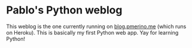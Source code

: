 # Pablo's Python weblog

This weblog is the one currently running on [blog.pmerino.me](http://blog.pmerino.me) (which runs on Heroku). This is basically my first Python web app. Yay for learning Python!